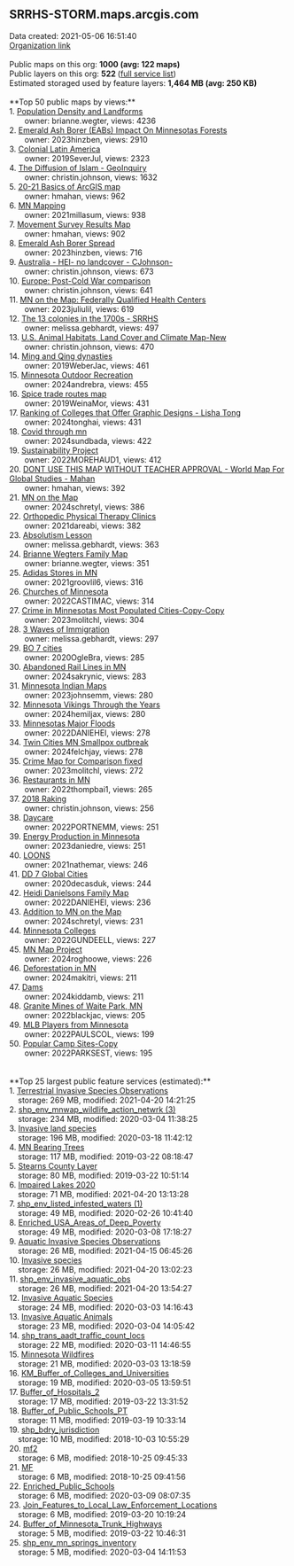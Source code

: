 <h2>SRRHS-STORM.maps.arcgis.com</h2> Data created: 2021-05-06 16:51:40 <br /><a target='new' href='https://SRRHS-STORM.maps.arcgis.com'>Organization link</a><br /><br />Public maps on this org: <b>1000 (avg: 122 maps)</b><br />Public layers on this org: <b>522 </b>(<a target='new' href='https://services.arcgis.com/YUrDaHsSsDgAfy4f/ArcGIS/rest/services'>full service list</a>)<br />Estimated storaged used by feature layers: <b>1,464 MB (avg: 250 KB)</b><br /><br />**Top 50 public maps by views:**<br />  1. <a target='new' href='https://www.arcgis.com/home/item.html?id=0e80b805042f46e0aacc420299dcb3cf'>Population Density and Landforms</a> <br />  &nbsp;&nbsp;&nbsp;&nbsp; &nbsp;&nbsp;owner: brianne.wegter, views: 4236<br />  2. <a target='new' href='https://www.arcgis.com/home/item.html?id=6aa8268edd024c8eba2cfecefc9dd960'>Emerald Ash Borer (EABs) Impact On Minnesotas Forests</a> <br />  &nbsp;&nbsp;&nbsp;&nbsp; &nbsp;&nbsp;owner: 2023hinzben, views: 2910<br />  3. <a target='new' href='https://www.arcgis.com/home/item.html?id=fa28c942a7904605b15a4cc8966cf687'>Colonial Latin America</a> <br />  &nbsp;&nbsp;&nbsp;&nbsp; &nbsp;&nbsp;owner: 2019SeverJul, views: 2323<br />  4. <a target='new' href='https://www.arcgis.com/home/item.html?id=e1a2d0729038424ab294a3000ad0941f'>The Diffusion of Islam - GeoInquiry</a> <br />  &nbsp;&nbsp;&nbsp;&nbsp; &nbsp;&nbsp;owner: christin.johnson, views: 1632<br />  5. <a target='new' href='https://www.arcgis.com/home/item.html?id=4f3f32c014ca486f9a0485608355395d'>20-21 Basics of ArcGIS map</a> <br />  &nbsp;&nbsp;&nbsp;&nbsp; &nbsp;&nbsp;owner: hmahan, views: 962<br />  6. <a target='new' href='https://www.arcgis.com/home/item.html?id=2d7457731571438a8472c798d5a89528'>MN Mapping</a> <br />  &nbsp;&nbsp;&nbsp;&nbsp; &nbsp;&nbsp;owner: 2021millasum, views: 938<br />  7. <a target='new' href='https://www.arcgis.com/home/item.html?id=6e403acbac6d48f888379b783caa0742'>Movement Survey Results Map</a> <br />  &nbsp;&nbsp;&nbsp;&nbsp; &nbsp;&nbsp;owner: hmahan, views: 902<br />  8. <a target='new' href='https://www.arcgis.com/home/item.html?id=27315ee356e348b2a81f7517964a27d7'>Emerald Ash Borer Spread</a> <br />  &nbsp;&nbsp;&nbsp;&nbsp; &nbsp;&nbsp;owner: 2023hinzben, views: 716<br />  9. <a target='new' href='https://www.arcgis.com/home/item.html?id=1f4a61ceead04319a3da376598f6853f'>Australia - HEI- no landcover - CJohnson-</a> <br />  &nbsp;&nbsp;&nbsp;&nbsp; &nbsp;&nbsp;owner: christin.johnson, views: 673<br />  10. <a target='new' href='https://www.arcgis.com/home/item.html?id=5d9189afd5ed4ea08d4064e953c7b172'>Europe: Post-Cold War comparison</a> <br />  &nbsp;&nbsp;&nbsp;&nbsp; &nbsp;&nbsp;owner: christin.johnson, views: 641<br />  11. <a target='new' href='https://www.arcgis.com/home/item.html?id=e6e97fcb07c146c296c4acbc04d38f52'>MN on the Map: Federally Qualified Health Centers</a> <br />  &nbsp;&nbsp;&nbsp;&nbsp; &nbsp;&nbsp;owner: 2023juliulil, views: 619<br />  12. <a target='new' href='https://www.arcgis.com/home/item.html?id=f3b5ad211b1343d7a14a07cccc9308ed'>The 13 colonies in the 1700s - SRRHS</a> <br />  &nbsp;&nbsp;&nbsp;&nbsp; &nbsp;&nbsp;owner: melissa.gebhardt, views: 497<br />  13. <a target='new' href='https://www.arcgis.com/home/item.html?id=8791e6b9c70a4ce9b9d85ad8a936eb8c'>U.S. Animal Habitats, Land Cover and Climate Map-New</a> <br />  &nbsp;&nbsp;&nbsp;&nbsp; &nbsp;&nbsp;owner: christin.johnson, views: 470<br />  14. <a target='new' href='https://www.arcgis.com/home/item.html?id=24f93e2ac8d74a3d828519ba0e7fd983'>Ming and Qing dynasties</a> <br />  &nbsp;&nbsp;&nbsp;&nbsp; &nbsp;&nbsp;owner: 2019WeberJac, views: 461<br />  15. <a target='new' href='https://www.arcgis.com/home/item.html?id=408b976ada1d4a359dc80fe6d44052f8'>Minnesota Outdoor Recreation</a> <br />  &nbsp;&nbsp;&nbsp;&nbsp; &nbsp;&nbsp;owner: 2024andrebra, views: 455<br />  16. <a target='new' href='https://www.arcgis.com/home/item.html?id=7947af0783a749ed87b9d7b6352e13fa'>Spice trade routes map</a> <br />  &nbsp;&nbsp;&nbsp;&nbsp; &nbsp;&nbsp;owner: 2019WeinaMor, views: 431<br />  17. <a target='new' href='https://www.arcgis.com/home/item.html?id=c139bae0e07d4e349aa4f27301ead262'>Ranking of Colleges that Offer Graphic Designs - Lisha Tong</a> <br />  &nbsp;&nbsp;&nbsp;&nbsp; &nbsp;&nbsp;owner: 2024tonghai, views: 431<br />  18. <a target='new' href='https://www.arcgis.com/home/item.html?id=c2db35ad04bc4b83bf4f621a93a5b884'>Covid through mn</a> <br />  &nbsp;&nbsp;&nbsp;&nbsp; &nbsp;&nbsp;owner: 2024sundbada, views: 422<br />  19. <a target='new' href='https://www.arcgis.com/home/item.html?id=3fa3cd9ae359403fb85bc90442d4133b'>Sustainability Project</a> <br />  &nbsp;&nbsp;&nbsp;&nbsp; &nbsp;&nbsp;owner: 2022MOREHAUD1, views: 412<br />  20. <a target='new' href='https://www.arcgis.com/home/item.html?id=55f3ebfe649b4213a43999aeffa6331d'>DONT USE THIS MAP WITHOUT TEACHER APPROVAL - World Map For Global Studies - Mahan</a> <br />  &nbsp;&nbsp;&nbsp;&nbsp; &nbsp;&nbsp;owner: hmahan, views: 392<br />  21. <a target='new' href='https://www.arcgis.com/home/item.html?id=23fb7b2d9ed94532b705407bbf65fbd4'>MN on the Map</a> <br />  &nbsp;&nbsp;&nbsp;&nbsp; &nbsp;&nbsp;owner: 2024schretyl, views: 386<br />  22. <a target='new' href='https://www.arcgis.com/home/item.html?id=299a8cc1a7f148e78924eb37ffcb9a74'>Orthopedic Physical Therapy Clinics</a> <br />  &nbsp;&nbsp;&nbsp;&nbsp; &nbsp;&nbsp;owner: 2021dareabi, views: 382<br />  23. <a target='new' href='https://www.arcgis.com/home/item.html?id=39db6f73bf274a9cbcb15d1f6ffc5164'>Absolutism Lesson</a> <br />  &nbsp;&nbsp;&nbsp;&nbsp; &nbsp;&nbsp;owner: melissa.gebhardt, views: 363<br />  24. <a target='new' href='https://www.arcgis.com/home/item.html?id=31d4e97a92854981bfb9f76924282ccb'>Brianne Wegters Family Map</a> <br />  &nbsp;&nbsp;&nbsp;&nbsp; &nbsp;&nbsp;owner: brianne.wegter, views: 351<br />  25. <a target='new' href='https://www.arcgis.com/home/item.html?id=f3b79c87f5b04f92bbc18c07bd76305b'>Adidas Stores in MN</a> <br />  &nbsp;&nbsp;&nbsp;&nbsp; &nbsp;&nbsp;owner: 2021groovlil6, views: 316<br />  26. <a target='new' href='https://www.arcgis.com/home/item.html?id=207289268c3842319f6a09cc77452b8c'>Churches of Minnesota</a> <br />  &nbsp;&nbsp;&nbsp;&nbsp; &nbsp;&nbsp;owner: 2022CASTIMAC, views: 314<br />  27. <a target='new' href='https://www.arcgis.com/home/item.html?id=269ad4577a764b41979a6f9a26bdc514'>Crime in Minnesotas Most Populated Cities-Copy-Copy</a> <br />  &nbsp;&nbsp;&nbsp;&nbsp; &nbsp;&nbsp;owner: 2023molitchl, views: 304<br />  28. <a target='new' href='https://www.arcgis.com/home/item.html?id=71651d405ada4d8288286e49a687d679'>3 Waves of Immigration</a> <br />  &nbsp;&nbsp;&nbsp;&nbsp; &nbsp;&nbsp;owner: melissa.gebhardt, views: 297<br />  29. <a target='new' href='https://www.arcgis.com/home/item.html?id=cde9e89d3dfe4179b9eb172e84d53046'>BO 7 cities</a> <br />  &nbsp;&nbsp;&nbsp;&nbsp; &nbsp;&nbsp;owner: 2020OgleBra, views: 285<br />  30. <a target='new' href='https://www.arcgis.com/home/item.html?id=6343cfb5119e47798407fbcf4881f0dc'>Abandoned Rail Lines in MN</a> <br />  &nbsp;&nbsp;&nbsp;&nbsp; &nbsp;&nbsp;owner: 2024sakrynic, views: 283<br />  31. <a target='new' href='https://www.arcgis.com/home/item.html?id=0307b0055ea84d33a41c7cb89a8252e7'>Minnesota Indian Maps</a> <br />  &nbsp;&nbsp;&nbsp;&nbsp; &nbsp;&nbsp;owner: 2023johnsemm, views: 280<br />  32. <a target='new' href='https://www.arcgis.com/home/item.html?id=6eeb4d27f20c4d029b1dc273e247a6e2'>Minnesota Vikings Through the Years</a> <br />  &nbsp;&nbsp;&nbsp;&nbsp; &nbsp;&nbsp;owner: 2024hemiljax, views: 280<br />  33. <a target='new' href='https://www.arcgis.com/home/item.html?id=6f2ec76e60644e7ea17abaeb40870108'>Minnesotas Major Floods</a> <br />  &nbsp;&nbsp;&nbsp;&nbsp; &nbsp;&nbsp;owner: 2022DANIEHEI, views: 278<br />  34. <a target='new' href='https://www.arcgis.com/home/item.html?id=955e37f092a849d6b94d5e2e0952e255'>Twin Cities MN Smallpox outbreak</a> <br />  &nbsp;&nbsp;&nbsp;&nbsp; &nbsp;&nbsp;owner: 2024felchjay, views: 278<br />  35. <a target='new' href='https://www.arcgis.com/home/item.html?id=5a7d5497120c4dddb105914c6aa268f4'>Crime Map for Comparison fixed</a> <br />  &nbsp;&nbsp;&nbsp;&nbsp; &nbsp;&nbsp;owner: 2023molitchl, views: 272<br />  36. <a target='new' href='https://www.arcgis.com/home/item.html?id=26aa02b790e94c7a84175df93b977ebd'> Restaurants in MN</a> <br />  &nbsp;&nbsp;&nbsp;&nbsp; &nbsp;&nbsp;owner: 2022thompbai1, views: 265<br />  37. <a target='new' href='https://www.arcgis.com/home/item.html?id=a5a7c458475d4b24894d10663be3ac08'>2018 Raking</a> <br />  &nbsp;&nbsp;&nbsp;&nbsp; &nbsp;&nbsp;owner: christin.johnson, views: 256<br />  38. <a target='new' href='https://www.arcgis.com/home/item.html?id=aa092fbcc3334f888d28f4c55ac709ea'>Daycare</a> <br />  &nbsp;&nbsp;&nbsp;&nbsp; &nbsp;&nbsp;owner: 2022PORTNEMM, views: 251<br />  39. <a target='new' href='https://www.arcgis.com/home/item.html?id=979281d1391e4b5b8e2361b9e3b2fd7b'>Energy Production in Minnesota</a> <br />  &nbsp;&nbsp;&nbsp;&nbsp; &nbsp;&nbsp;owner: 2023daniedre, views: 251<br />  40. <a target='new' href='https://www.arcgis.com/home/item.html?id=e14e08252e354984ab68b7e11f29f5cc'>LOONS</a> <br />  &nbsp;&nbsp;&nbsp;&nbsp; &nbsp;&nbsp;owner: 2021nathemar, views: 246<br />  41. <a target='new' href='https://www.arcgis.com/home/item.html?id=e6e5e77b5c664bb9b159be1ebe0ef34e'>DD 7 Global Cities</a> <br />  &nbsp;&nbsp;&nbsp;&nbsp; &nbsp;&nbsp;owner: 2020decasduk, views: 244<br />  42. <a target='new' href='https://www.arcgis.com/home/item.html?id=ad403283dc05403a809a30b3f590b8fb'>Heidi Danielsons Family Map</a> <br />  &nbsp;&nbsp;&nbsp;&nbsp; &nbsp;&nbsp;owner: 2022DANIEHEI, views: 236<br />  43. <a target='new' href='https://www.arcgis.com/home/item.html?id=56923a9c4f3848ab85dfab2364fed462'>Addition to MN on the Map</a> <br />  &nbsp;&nbsp;&nbsp;&nbsp; &nbsp;&nbsp;owner: 2024schretyl, views: 231<br />  44. <a target='new' href='https://www.arcgis.com/home/item.html?id=502a60d7ae374946b9c7fa2a4dbf939a'>Minnesota Colleges </a> <br />  &nbsp;&nbsp;&nbsp;&nbsp; &nbsp;&nbsp;owner: 2022GUNDEELL, views: 227<br />  45. <a target='new' href='https://www.arcgis.com/home/item.html?id=09a4d5559ec74c60878b41e2293a60a1'>MN Map Project</a> <br />  &nbsp;&nbsp;&nbsp;&nbsp; &nbsp;&nbsp;owner: 2024roghoowe, views: 226<br />  46. <a target='new' href='https://www.arcgis.com/home/item.html?id=9b7be7a6b90342aba09c3f0fa9e5726e'>Deforestation in MN</a> <br />  &nbsp;&nbsp;&nbsp;&nbsp; &nbsp;&nbsp;owner: 2024makitri, views: 211<br />  47. <a target='new' href='https://www.arcgis.com/home/item.html?id=3a4b09a5678b4e2a98e322207baf7b64'>Dams</a> <br />  &nbsp;&nbsp;&nbsp;&nbsp; &nbsp;&nbsp;owner: 2024kiddamb, views: 211<br />  48. <a target='new' href='https://www.arcgis.com/home/item.html?id=5be0dcf87dca4efd841d68b53775378a'>Granite Mines of Waite Park, MN</a> <br />  &nbsp;&nbsp;&nbsp;&nbsp; &nbsp;&nbsp;owner: 2022blackjac, views: 205<br />  49. <a target='new' href='https://www.arcgis.com/home/item.html?id=7f1d00a3d21b45768e1546d45b428942'>MLB Players from Minnesota</a> <br />  &nbsp;&nbsp;&nbsp;&nbsp; &nbsp;&nbsp;owner: 2022PAULSCOL, views: 199<br />  50. <a target='new' href='https://www.arcgis.com/home/item.html?id=761071320d2041d298af191f07c3065f'>Popular Camp Sites-Copy</a> <br />  &nbsp;&nbsp;&nbsp;&nbsp; &nbsp;&nbsp;owner: 2022PARKSEST, views: 195<br /><br /><br />**Top 25 largest public feature services (estimated):**<br /> 1. <a target='new' href='https://www.arcgis.com/home/item.html?id=82ebdec933604f3ca74c65a3f51aa829'>Terrestrial Invasive Species Observations</a><br /> &nbsp;&nbsp;&nbsp;&nbsp;storage: 269 MB, modified: 2021-04-20 14:21:25<br /> 2. <a target='new' href='https://www.arcgis.com/home/item.html?id=602d0497d12d481bb5da3162beacddd9'>shp_env_mnwap_wildlife_action_netwrk (3)</a><br /> &nbsp;&nbsp;&nbsp;&nbsp;storage: 234 MB, modified: 2020-03-04 11:38:25<br /> 3. <a target='new' href='https://www.arcgis.com/home/item.html?id=58d9b5cf495b4fb6933c0b8ce8bbc2bc'>Invasive land species</a><br /> &nbsp;&nbsp;&nbsp;&nbsp;storage: 196 MB, modified: 2020-03-18 11:42:12<br /> 4. <a target='new' href='https://www.arcgis.com/home/item.html?id=c5092eadb1494bb4afd5347819a00597'>MN Bearing Trees</a><br /> &nbsp;&nbsp;&nbsp;&nbsp;storage: 117 MB, modified: 2019-03-22 08:18:47<br /> 5. <a target='new' href='https://www.arcgis.com/home/item.html?id=a3b98c425b7a4bdf9bb8be490e6279bc'>Stearns County Layer</a><br /> &nbsp;&nbsp;&nbsp;&nbsp;storage: 80 MB, modified: 2019-03-22 10:51:14<br /> 6. <a target='new' href='https://www.arcgis.com/home/item.html?id=9da4dc8b47744dc8a1bad770aef77edd'>Impaired Lakes 2020</a><br /> &nbsp;&nbsp;&nbsp;&nbsp;storage: 71 MB, modified: 2021-04-20 13:13:28<br /> 7. <a target='new' href='https://www.arcgis.com/home/item.html?id=aa456e7aec7942f5aa9eec842dc08500'>shp_env_listed_infested_waters (1)</a><br /> &nbsp;&nbsp;&nbsp;&nbsp;storage: 49 MB, modified: 2020-02-26 10:41:40<br /> 8. <a target='new' href='https://www.arcgis.com/home/item.html?id=552606d83622455fb2c56464e9909f14'>Enriched_USA_Areas_of_Deep_Poverty</a><br /> &nbsp;&nbsp;&nbsp;&nbsp;storage: 49 MB, modified: 2020-03-08 17:18:27<br /> 9. <a target='new' href='https://www.arcgis.com/home/item.html?id=d93216f5ef664ae7aac45d63b4f667a3'>Aquatic Invasive Species Observations</a><br /> &nbsp;&nbsp;&nbsp;&nbsp;storage: 26 MB, modified: 2021-04-15 06:45:26<br /> 10. <a target='new' href='https://www.arcgis.com/home/item.html?id=e5735fd854cc4fdd9ae927a88961e46e'>Invasive species</a><br /> &nbsp;&nbsp;&nbsp;&nbsp;storage: 26 MB, modified: 2021-04-20 13:02:23<br /> 11. <a target='new' href='https://www.arcgis.com/home/item.html?id=f6afa81650f94eebb8cb00ddfe97ebc8'>shp_env_invasive_aquatic_obs</a><br /> &nbsp;&nbsp;&nbsp;&nbsp;storage: 26 MB, modified: 2021-04-20 13:54:27<br /> 12. <a target='new' href='https://www.arcgis.com/home/item.html?id=32a27c0cab64454380daa17a4c29e274'>Invasive Aquatic Species</a><br /> &nbsp;&nbsp;&nbsp;&nbsp;storage: 24 MB, modified: 2020-03-03 14:16:43<br /> 13. <a target='new' href='https://www.arcgis.com/home/item.html?id=613cb40127d74fca92742f5c42c4a03c'>Invasive Aquatic Animals</a><br /> &nbsp;&nbsp;&nbsp;&nbsp;storage: 23 MB, modified: 2020-03-04 14:05:42<br /> 14. <a target='new' href='https://www.arcgis.com/home/item.html?id=804ce8e4e1644848a5812cc4c40ede4d'>shp_trans_aadt_traffic_count_locs</a><br /> &nbsp;&nbsp;&nbsp;&nbsp;storage: 22 MB, modified: 2020-03-11 14:46:55<br /> 15. <a target='new' href='https://www.arcgis.com/home/item.html?id=23c3040330914bf3a8cae473b66e7022'>Minnesota Wildfires</a><br /> &nbsp;&nbsp;&nbsp;&nbsp;storage: 21 MB, modified: 2020-03-03 13:18:59<br /> 16. <a target='new' href='https://www.arcgis.com/home/item.html?id=8e0bfd60b01644749e0af3e24067734e'>KM_Buffer_of_Colleges_and_Universities</a><br /> &nbsp;&nbsp;&nbsp;&nbsp;storage: 19 MB, modified: 2020-03-05 13:59:51<br /> 17. <a target='new' href='https://www.arcgis.com/home/item.html?id=7ff6749def4f441e8d4389febbc8f931'>Buffer_of_Hospitals_2</a><br /> &nbsp;&nbsp;&nbsp;&nbsp;storage: 17 MB, modified: 2019-03-22 13:31:52<br /> 18. <a target='new' href='https://www.arcgis.com/home/item.html?id=6e4cee000db14c46b127cf692f352281'>Buffer_of_Public_Schools_PT</a><br /> &nbsp;&nbsp;&nbsp;&nbsp;storage: 11 MB, modified: 2019-03-19 10:33:14<br /> 19. <a target='new' href='https://www.arcgis.com/home/item.html?id=3748ca859db04ff195b17c07338d3511'>shp_bdry_jurisdiction</a><br /> &nbsp;&nbsp;&nbsp;&nbsp;storage: 10 MB, modified: 2018-10-03 10:55:29<br /> 20. <a target='new' href='https://www.arcgis.com/home/item.html?id=d347a0b329304c5d9c6daf01bc3eff1b'>mf2</a><br /> &nbsp;&nbsp;&nbsp;&nbsp;storage: 6 MB, modified: 2018-10-25 09:45:33<br /> 21. <a target='new' href='https://www.arcgis.com/home/item.html?id=e2930bdd975a488ea4f7a463cef9a47e'>MF</a><br /> &nbsp;&nbsp;&nbsp;&nbsp;storage: 6 MB, modified: 2018-10-25 09:41:56<br /> 22. <a target='new' href='https://www.arcgis.com/home/item.html?id=ee709e1d0a294d57ae0c1587eb02a7c1'>Enriched_Public_Schools</a><br /> &nbsp;&nbsp;&nbsp;&nbsp;storage: 6 MB, modified: 2020-03-09 08:07:35<br /> 23. <a target='new' href='https://www.arcgis.com/home/item.html?id=a749d6bcdcef4b4388dc95a0193b8d53'>Join_Features_to_Local_Law_Enforcement_Locations</a><br /> &nbsp;&nbsp;&nbsp;&nbsp;storage: 6 MB, modified: 2019-03-20 10:19:24<br /> 24. <a target='new' href='https://www.arcgis.com/home/item.html?id=bd655c1433444d1a94e631d4aa6b783a'>Buffer_of_Minnesota_Trunk_Highways</a><br /> &nbsp;&nbsp;&nbsp;&nbsp;storage: 5 MB, modified: 2019-03-22 10:46:31<br /> 25. <a target='new' href='https://www.arcgis.com/home/item.html?id=8f9c1202f34a401e9a58e32421712c5b'>shp_env_mn_springs_inventory</a><br /> &nbsp;&nbsp;&nbsp;&nbsp;storage: 5 MB, modified: 2020-03-04 14:11:53<br />